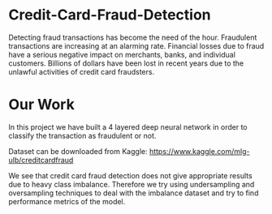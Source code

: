 # Credit-Card-Fraud-Detection
Detecting fraud transactions has become the need of the hour. Fraudulent transactions are increasing at an alarming rate. Financial losses due to fraud have a serious negative impact on merchants, banks, and individual customers. Billions of dollars have been lost in recent years due to the unlawful activities of credit card fraudsters.

# Our Work
In this project we have built a 4 layered deep neural network in order to classify the transaction as fraudulent or not. 

Dataset can be downloaded from Kaggle: https://www.kaggle.com/mlg-ulb/creditcardfraud

We see that credit card fraud detection does not give appropriate results due to heavy class imbalance. Therefore we try using undersampling and oversampling techniques to deal with the imbalance dataset and try to find performance metrics of the model.
